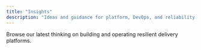```yaml
---
title: "Insights"
description: "Ideas and guidance for platform, DevOps, and reliability leaders."
---
```


Browse our latest thinking on building and operating resilient delivery platforms.
